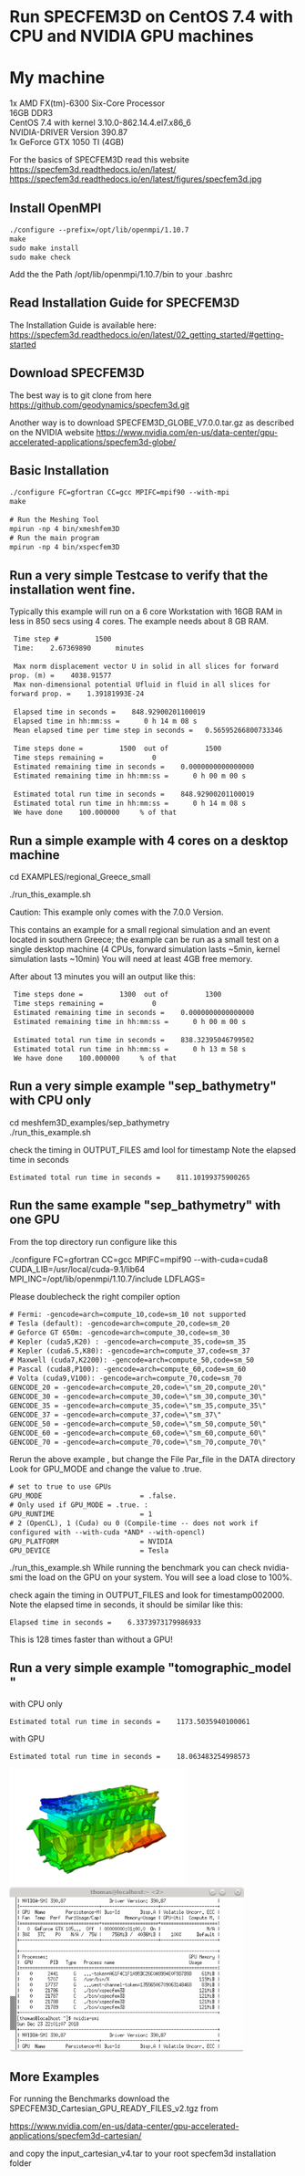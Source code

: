 # Run SPECFEM3D on CentOS 7.4 with CPU and NVIDIA GPU machines 

# My machine
1x AMD FX(tm)-6300 Six-Core Processor \
16GB DDR3 \
CentOS 7.4 with kernel 3.10.0-862.14.4.el7.x86_6 \
NVIDIA-DRIVER Version 390.87 \
1x GeForce GTX 1050 TI (4GB)

For the basics of SPECFEM3D read this website
https://specfem3d.readthedocs.io/en/latest/
https://specfem3d.readthedocs.io/en/latest/figures/specfem3d.jpg

## Install OpenMPI
```
./configure --prefix=/opt/lib/openmpi/1.10.7
make
sudo make install
sudo make check
```
Add the the Path /opt/lib/openmpi/1.10.7/bin to your .bashrc

## Read Installation Guide for SPECFEM3D

The Installation Guide is available here:
https://specfem3d.readthedocs.io/en/latest/02_getting_started/#getting-started

## Download SPECFEM3D
The best way is to git clone from here
https://github.com/geodynamics/specfem3d.git

Another way is to download SPECFEM3D_GLOBE_V7.0.0.tar.gz as described on the NVIDIA website
https://www.nvidia.com/en-us/data-center/gpu-accelerated-applications/specfem3d-globe/


## Basic Installation

```
./configure FC=gfortran CC=gcc MPIFC=mpif90 --with-mpi
make

# Run the Meshing Tool
mpirun -np 4 bin/xmeshfem3D
# Run the main program
mpirun -np 4 bin/xspecfem3D

```

## Run a very simple Testcase to verify that the installation went fine.
Typically this example will run on a 6 core Workstation with 16GB RAM in less in 850 secs using 4 cores.
The example needs about 8 GB RAM.

```
 Time step #         1500
 Time:    2.67369890      minutes

 Max norm displacement vector U in solid in all slices for forward prop. (m) =    4038.91577
 Max non-dimensional potential Ufluid in fluid in all slices for forward prop. =    1.39181993E-24

 Elapsed time in seconds =    848.92900201100019
 Elapsed time in hh:mm:ss =      0 h 14 m 08 s
 Mean elapsed time per time step in seconds =   0.56595266800733346

 Time steps done =         1500  out of         1500
 Time steps remaining =            0
 Estimated remaining time in seconds =    0.0000000000000000
 Estimated remaining time in hh:mm:ss =      0 h 00 m 00 s

 Estimated total run time in seconds =    848.92900201100019
 Estimated total run time in hh:mm:ss =      0 h 14 m 08 s
 We have done    100.000000     % of that

```

## Run a simple example with 4 cores on a desktop machine

cd EXAMPLES/regional_Greece_small

./run_this_example.sh

Caution: This example only comes with the 7.0.0 Version.


This  contains an example for a small regional simulation and an event located in southern Greece; the example can be run as a small test on a single desktop machine
  (4 CPUs, forward simulation lasts ~5min, kernel simulation lasts ~10min) 
You will need at least 4GB free memory.

After about 13 minutes you will an output like this:
```
 Time steps done =         1300  out of         1300
 Time steps remaining =            0
 Estimated remaining time in seconds =    0.0000000000000000
 Estimated remaining time in hh:mm:ss =      0 h 00 m 00 s

 Estimated total run time in seconds =    838.32395046799502
 Estimated total run time in hh:mm:ss =      0 h 13 m 58 s
 We have done    100.000000     % of that
```

## Run a very simple example "sep_bathymetry"  with CPU only

cd meshfem3D_examples/sep_bathymetry  \
./run_this_example.sh

check the timing in OUTPUT_FILES amd lool for timestamp
Note the elapsed time in seconds
```
Estimated total run time in seconds =    811.10199375900265
```

## Run the same example "sep_bathymetry" with one GPU

From the top directory run configure like this

./configure FC=gfortran CC=gcc MPIFC=mpif90 --with-cuda=cuda8  CUDA_LIB=/usr/local/cuda-9.1/lib64 MPI_INC=/opt/lib/openmpi/1.10.7/include LDFLAGS=

Please doublecheck the right compiler option
```
# Fermi: -gencode=arch=compute_10,code=sm_10 not supported
# Tesla (default): -gencode=arch=compute_20,code=sm_20
# Geforce GT 650m: -gencode=arch=compute_30,code=sm_30
# Kepler (cuda5,K20) : -gencode=arch=compute_35,code=sm_35
# Kepler (cuda6.5,K80): -gencode=arch=compute_37,code=sm_37
# Maxwell (cuda7,K2200): -gencode=arch=compute_50,code=sm_50
# Pascal (cuda8,P100): -gencode=arch=compute_60,code=sm_60
# Volta (cuda9,V100): -gencode=arch=compute_70,code=sm_70
GENCODE_20 = -gencode=arch=compute_20,code=\"sm_20,compute_20\"
GENCODE_30 = -gencode=arch=compute_30,code=\"sm_30,compute_30\"
GENCODE_35 = -gencode=arch=compute_35,code=\"sm_35,compute_35\"
GENCODE_37 = -gencode=arch=compute_37,code=\"sm_37\"
GENCODE_50 = -gencode=arch=compute_50,code=\"sm_50,compute_50\"
GENCODE_60 = -gencode=arch=compute_60,code=\"sm_60,compute_60\"
GENCODE_70 = -gencode=arch=compute_70,code=\"sm_70,compute_70\"
```

Rerun the above example , but change the File  Par_file in the DATA directory 
Look for GPU_MODE and change the value to .true.
```
# set to true to use GPUs
GPU_MODE                        = .false.
# Only used if GPU_MODE = .true. :
GPU_RUNTIME                     = 1
# 2 (OpenCL), 1 (Cuda) ou 0 (Compile-time -- does not work if configured with --with-cuda *AND* --with-opencl)
GPU_PLATFORM                    = NVIDIA
GPU_DEVICE                      = Tesla
```

./run_this_example.sh
While running the benchmark you can check nvidia-smi the load on the GPU on your system. You will see a load close to 100%.

check again the timing in OUTPUT_FILES and look for timestamp002000. 
Note the elapsed time in seconds, it should be similar like this:

```
Elapsed time in seconds =    6.3373973179986933
```
This is 128 times faster than without a GPU!

## Run a very simple example "tomographic_model "
with CPU only
```
Estimated total run time in seconds =    1173.5035940100061
```
with GPU
```
Estimated total run time in seconds =    18.063483254998573
```

![After processing](https://github.com/schoenemeyer/abaqus-2016-in-Azure/blob/master/zylinder.gif)
<img src="https://github.com/schoenemeyer/specfem3d-centos-gpu/blob/master/tomography.png" width="412">

## More Examples



For running the Benchmarks download the SPECFEM3D_Cartesian_GPU_READY_FILES_v2.tgz from

https://www.nvidia.com/en-us/data-center/gpu-accelerated-applications/specfem3d-cartesian/

and copy the input_cartesian_v4.tar to your root specfem3d installation folder




